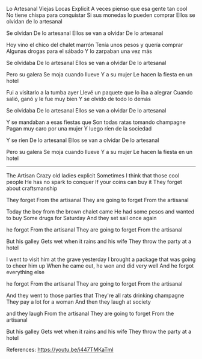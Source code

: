 Lo Artesanal
Viejas Locas
Explicit
A veces pienso que esa gente tan cool
No tiene chispa para conquistar
Si sus monedas lo pueden comprar
Ellos se olvidan de lo artesanal

Se olvidan
De lo artesanal
Ellos se van a olvidar
De lo artesanal

Hoy vino el chico del chalet marrón
Tenía unos pesos y quería comprar
Algunas drogas para el sábado
Y lo zarpaban una vez más

Se olvidaba
De lo artesanal
Ellos se van a olvidar
De lo artesanal

Pero su galera
Se moja cuando llueve
Y a su mujer
Le hacen la fiesta en un hotel

Fui a visitarlo a la tumba ayer
Llevé un paquete que lo iba a alegrar
Cuando salió, ganó y le fue muy bien
Y se olvidó de todo lo demás

Se olvidaba
De lo artesanal
Ellos se van a olvidar
De lo artesanal

Y se mandaban a esas fiestas que
Son todas ratas tomando champagne
Pagan muy caro por una mujer
Y luego ríen de la sociedad

Y se ríen
De lo artesanal
Ellos se van a olvidar
De lo artesanal

Pero su galera
Se moja cuando llueve
Y a su mujer
Le hacen la fiesta en un hotel

-------------------

The Artisan
Crazy old ladies
explicit
Sometimes I think that those cool people
He has no spark to conquer
If your coins can buy it
They forget about craftsmanship

They forget
From the artisanal
They are going to forget
From the artisanal

Today the boy from the brown chalet came
He had some pesos and wanted to buy
Some drugs for Saturday
And they set sail once again

he forgot
From the artisanal
They are going to forget
From the artisanal

But his galley
Gets wet when it rains
and his wife
They throw the party at a hotel

I went to visit him at the grave yesterday
I brought a package that was going to cheer him up
When he came out, he won and did very well
And he forgot everything else

he forgot
From the artisanal
They are going to forget
From the artisanal

And they went to those parties that
They're all rats drinking champagne
They pay a lot for a woman
And then they laugh at society

and they laugh
From the artisanal
They are going to forget
From the artisanal

But his galley
Gets wet when it rains
and his wife
They throw the party at a hotel


References:
https://youtu.be/i447TMKaTmI

